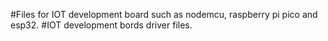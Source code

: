 #Files for IOT development board such as nodemcu, raspberry pi pico and esp32.
#IOT development bords driver files.

